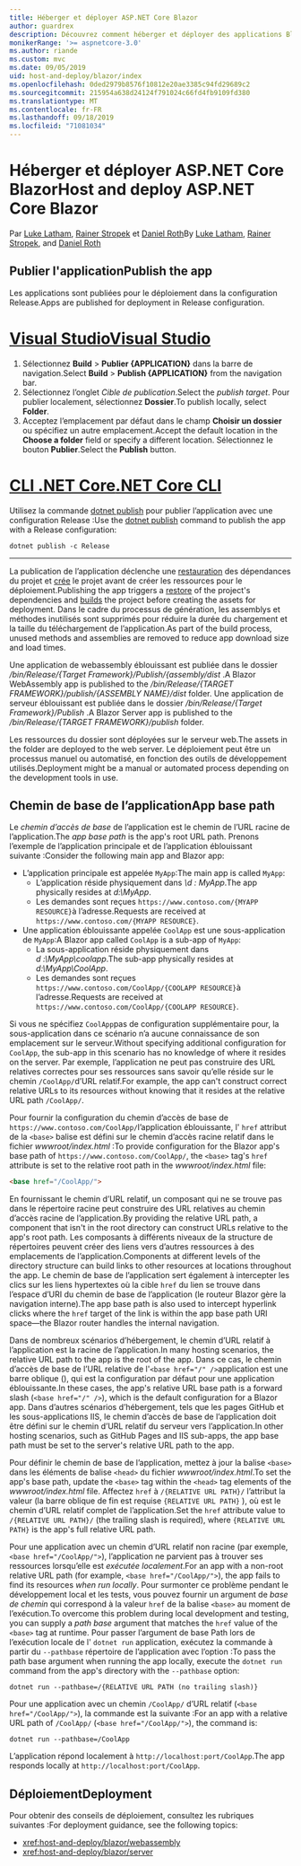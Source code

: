 ```yaml
---
title: Héberger et déployer ASP.NET Core Blazor
author: guardrex
description: Découvrez comment héberger et déployer des applications Blazor.
monikerRange: '>= aspnetcore-3.0'
ms.author: riande
ms.custom: mvc
ms.date: 09/05/2019
uid: host-and-deploy/blazor/index
ms.openlocfilehash: 0ded2979b8576f10812e20ae3385c94fd29689c2
ms.sourcegitcommit: 215954a638d24124f791024c66fd4fb9109fd380
ms.translationtype: MT
ms.contentlocale: fr-FR
ms.lasthandoff: 09/18/2019
ms.locfileid: "71081034"
---
```

# <a name="host-and-deploy-aspnet-core-blazor"></a><span data-ttu-id="33504-103">Héberger et déployer ASP.NET Core Blazor</span><span class="sxs-lookup"><span data-stu-id="33504-103">Host and deploy ASP.NET Core Blazor</span></span>

<span data-ttu-id="33504-104">Par [Luke Latham](https://github.com/guardrex), [Rainer Stropek](https://www.timecockpit.com) et [Daniel Roth](https://github.com/danroth27)</span><span class="sxs-lookup"><span data-stu-id="33504-104">By [Luke Latham](https://github.com/guardrex), [Rainer Stropek](https://www.timecockpit.com), and [Daniel Roth](https://github.com/danroth27)</span></span>

## <a name="publish-the-app"></a><span data-ttu-id="33504-105">Publier l'application</span><span class="sxs-lookup"><span data-stu-id="33504-105">Publish the app</span></span>

<span data-ttu-id="33504-106">Les applications sont publiées pour le déploiement dans la configuration Release.</span><span class="sxs-lookup"><span data-stu-id="33504-106">Apps are published for deployment in Release configuration.</span></span>

# <a name="visual-studiotabvisual-studio"></a>[<span data-ttu-id="33504-107">Visual Studio</span><span class="sxs-lookup"><span data-stu-id="33504-107">Visual Studio</span></span>](#tab/visual-studio)

1. <span data-ttu-id="33504-108">Sélectionnez **Build** > **Publier {APPLICATION}** dans la barre de navigation.</span><span class="sxs-lookup"><span data-stu-id="33504-108">Select **Build** > **Publish {APPLICATION}** from the navigation bar.</span></span>
1. <span data-ttu-id="33504-109">Sélectionnez l’onglet *Cible de publication*.</span><span class="sxs-lookup"><span data-stu-id="33504-109">Select the *publish target*.</span></span> <span data-ttu-id="33504-110">Pour publier localement, sélectionnez **Dossier**.</span><span class="sxs-lookup"><span data-stu-id="33504-110">To publish locally, select **Folder**.</span></span>
1. <span data-ttu-id="33504-111">Acceptez l’emplacement par défaut dans le champ **Choisir un dossier** ou spécifiez un autre emplacement.</span><span class="sxs-lookup"><span data-stu-id="33504-111">Accept the default location in the **Choose a folder** field or specify a different location.</span></span> <span data-ttu-id="33504-112">Sélectionnez le bouton **Publier**.</span><span class="sxs-lookup"><span data-stu-id="33504-112">Select the **Publish** button.</span></span>

# <a name="net-core-clitabnetcore-cli"></a>[<span data-ttu-id="33504-113">CLI .NET Core</span><span class="sxs-lookup"><span data-stu-id="33504-113">.NET Core CLI</span></span>](#tab/netcore-cli)

<span data-ttu-id="33504-114">Utilisez la commande [dotnet publish](/dotnet/core/tools/dotnet-publish) pour publier l’application avec une configuration Release :</span><span class="sxs-lookup"><span data-stu-id="33504-114">Use the [dotnet publish](/dotnet/core/tools/dotnet-publish) command to publish the app with a Release configuration:</span></span>

```dotnetcli
dotnet publish -c Release
```

---

<span data-ttu-id="33504-115">La publication de l’application déclenche une [restauration](/dotnet/core/tools/dotnet-restore) des dépendances du projet et [crée](/dotnet/core/tools/dotnet-build) le projet avant de créer les ressources pour le déploiement.</span><span class="sxs-lookup"><span data-stu-id="33504-115">Publishing the app triggers a [restore](/dotnet/core/tools/dotnet-restore) of the project's dependencies and [builds](/dotnet/core/tools/dotnet-build) the project before creating the assets for deployment.</span></span> <span data-ttu-id="33504-116">Dans le cadre du processus de génération, les assemblys et méthodes inutilisés sont supprimés pour réduire la durée du chargement et la taille du téléchargement de l’application.</span><span class="sxs-lookup"><span data-stu-id="33504-116">As part of the build process, unused methods and assemblies are removed to reduce app download size and load times.</span></span>

<span data-ttu-id="33504-117">Une application de webassembly éblouissant est publiée dans le dossier */bin/Release/{Target Framework}/Publish/{assembly/dist* .</span><span class="sxs-lookup"><span data-stu-id="33504-117">A Blazor WebAssembly app is published to the */bin/Release/{TARGET FRAMEWORK}/publish/{ASSEMBLY NAME}/dist* folder.</span></span> <span data-ttu-id="33504-118">Une application de serveur éblouissant est publiée dans le dossier */bin/Release/{Target Framework}/Publish* .</span><span class="sxs-lookup"><span data-stu-id="33504-118">A Blazor Server app is published to the */bin/Release/{TARGET FRAMEWORK}/publish* folder.</span></span>

<span data-ttu-id="33504-119">Les ressources du dossier sont déployées sur le serveur web.</span><span class="sxs-lookup"><span data-stu-id="33504-119">The assets in the folder are deployed to the web server.</span></span> <span data-ttu-id="33504-120">Le déploiement peut être un processus manuel ou automatisé, en fonction des outils de développement utilisés.</span><span class="sxs-lookup"><span data-stu-id="33504-120">Deployment might be a manual or automated process depending on the development tools in use.</span></span>

## <a name="app-base-path"></a><span data-ttu-id="33504-121">Chemin de base de l’application</span><span class="sxs-lookup"><span data-stu-id="33504-121">App base path</span></span>

<span data-ttu-id="33504-122">Le *chemin d’accès de base* de l’application est le chemin de l’URL racine de l’application.</span><span class="sxs-lookup"><span data-stu-id="33504-122">The *app base path* is the app's root URL path.</span></span> <span data-ttu-id="33504-123">Prenons l’exemple de l’application principale et de l’application éblouissant suivante :</span><span class="sxs-lookup"><span data-stu-id="33504-123">Consider the following main app and Blazor app:</span></span>

* <span data-ttu-id="33504-124">L’application principale est appelée `MyApp`:</span><span class="sxs-lookup"><span data-stu-id="33504-124">The main app is called `MyApp`:</span></span>
  * <span data-ttu-id="33504-125">L’application réside physiquement dans *\\d : MyApp*.</span><span class="sxs-lookup"><span data-stu-id="33504-125">The app physically resides at *d:\\MyApp*.</span></span>
  * <span data-ttu-id="33504-126">Les demandes sont reçues `https://www.contoso.com/{MYAPP RESOURCE}`à l’adresse.</span><span class="sxs-lookup"><span data-stu-id="33504-126">Requests are received at `https://www.contoso.com/{MYAPP RESOURCE}`.</span></span>
* <span data-ttu-id="33504-127">Une application éblouissante appelée `CoolApp` est une sous-application de `MyApp`:</span><span class="sxs-lookup"><span data-stu-id="33504-127">A Blazor app called `CoolApp` is a sub-app of `MyApp`:</span></span>
  * <span data-ttu-id="33504-128">La sous-application réside physiquement dans *d :\\MyApp\\coolapp*.</span><span class="sxs-lookup"><span data-stu-id="33504-128">The sub-app physically resides at *d:\\MyApp\\CoolApp*.</span></span>
  * <span data-ttu-id="33504-129">Les demandes sont reçues `https://www.contoso.com/CoolApp/{COOLAPP RESOURCE}`à l’adresse.</span><span class="sxs-lookup"><span data-stu-id="33504-129">Requests are received at `https://www.contoso.com/CoolApp/{COOLAPP RESOURCE}`.</span></span>

<span data-ttu-id="33504-130">Si vous ne spécifiez `CoolApp`pas de configuration supplémentaire pour, la sous-application dans ce scénario n’a aucune connaissance de son emplacement sur le serveur.</span><span class="sxs-lookup"><span data-stu-id="33504-130">Without specifying additional configuration for `CoolApp`, the sub-app in this scenario has no knowledge of where it resides on the server.</span></span> <span data-ttu-id="33504-131">Par exemple, l’application ne peut pas construire des URL relatives correctes pour ses ressources sans savoir qu’elle réside sur le chemin `/CoolApp/`d’URL relatif.</span><span class="sxs-lookup"><span data-stu-id="33504-131">For example, the app can't construct correct relative URLs to its resources without knowing that it resides at the relative URL path `/CoolApp/`.</span></span>

<span data-ttu-id="33504-132">Pour fournir la configuration du chemin d’accès de base de `https://www.contoso.com/CoolApp/`l’application éblouissante, l' `href` attribut de la `<base>` balise est défini sur le chemin d’accès racine relatif dans le fichier *wwwroot/index.html* :</span><span class="sxs-lookup"><span data-stu-id="33504-132">To provide configuration for the Blazor app's base path of `https://www.contoso.com/CoolApp/`, the `<base>` tag's `href` attribute is set to the relative root path in the *wwwroot/index.html* file:</span></span>

```html
<base href="/CoolApp/">
```

<span data-ttu-id="33504-133">En fournissant le chemin d’URL relatif, un composant qui ne se trouve pas dans le répertoire racine peut construire des URL relatives au chemin d’accès racine de l’application.</span><span class="sxs-lookup"><span data-stu-id="33504-133">By providing the relative URL path, a component that isn't in the root directory can construct URLs relative to the app's root path.</span></span> <span data-ttu-id="33504-134">Les composants à différents niveaux de la structure de répertoires peuvent créer des liens vers d’autres ressources à des emplacements de l’application.</span><span class="sxs-lookup"><span data-stu-id="33504-134">Components at different levels of the directory structure can build links to other resources at locations throughout the app.</span></span> <span data-ttu-id="33504-135">Le chemin de base de l’application sert également à intercepter les clics sur les liens hypertextes où la cible `href` du lien se trouve dans l’espace d’URI du chemin de base de l’application (le routeur Blazor gère la navigation interne).</span><span class="sxs-lookup"><span data-stu-id="33504-135">The app base path is also used to intercept hyperlink clicks where the `href` target of the link is within the app base path URI space&mdash;the Blazor router handles the internal navigation.</span></span>

<span data-ttu-id="33504-136">Dans de nombreux scénarios d’hébergement, le chemin d’URL relatif à l’application est la racine de l’application.</span><span class="sxs-lookup"><span data-stu-id="33504-136">In many hosting scenarios, the relative URL path to the app is the root of the app.</span></span> <span data-ttu-id="33504-137">Dans ce cas, le chemin d’accès de base de l’URL relative de l'`<base href="/" />`application est une barre oblique (), qui est la configuration par défaut pour une application éblouissante.</span><span class="sxs-lookup"><span data-stu-id="33504-137">In these cases, the app's relative URL base path is a forward slash (`<base href="/" />`), which is the default configuration for a Blazor app.</span></span> <span data-ttu-id="33504-138">Dans d’autres scénarios d’hébergement, tels que les pages GitHub et les sous-applications IIS, le chemin d’accès de base de l’application doit être défini sur le chemin d’URL relatif du serveur vers l’application.</span><span class="sxs-lookup"><span data-stu-id="33504-138">In other hosting scenarios, such as GitHub Pages and IIS sub-apps, the app base path must be set to the server's relative URL path to the app.</span></span>

<span data-ttu-id="33504-139">Pour définir le chemin de base de l’application, mettez à jour la balise `<base>` dans les éléments de balise `<head>` du fichier *wwwroot/index.html*.</span><span class="sxs-lookup"><span data-stu-id="33504-139">To set the app's base path, update the `<base>` tag within the `<head>` tag elements of the *wwwroot/index.html* file.</span></span> <span data-ttu-id="33504-140">Affectez `href` à `/{RELATIVE URL PATH}/` l’attribut la valeur (la barre oblique de fin est requise `{RELATIVE URL PATH}` ), où est le chemin d’URL relatif complet de l’application.</span><span class="sxs-lookup"><span data-stu-id="33504-140">Set the `href` attribute value to `/{RELATIVE URL PATH}/` (the trailing slash is required), where `{RELATIVE URL PATH}` is the app's full relative URL path.</span></span>

<span data-ttu-id="33504-141">Pour une application avec un chemin d’URL relatif non racine (par exemple, `<base href="/CoolApp/">`), l’application ne parvient pas à trouver ses ressources lorsqu’elle est *exécutée localement*.</span><span class="sxs-lookup"><span data-stu-id="33504-141">For an app with a non-root relative URL path (for example, `<base href="/CoolApp/">`), the app fails to find its resources *when run locally*.</span></span> <span data-ttu-id="33504-142">Pour surmonter ce problème pendant le développement local et les tests, vous pouvez fournir un argument de *base de chemin* qui correspond à la valeur `href` de la balise `<base>` au moment de l’exécution.</span><span class="sxs-lookup"><span data-stu-id="33504-142">To overcome this problem during local development and testing, you can supply a *path base* argument that matches the `href` value of the `<base>` tag at runtime.</span></span> <span data-ttu-id="33504-143">Pour passer l’argument de base Path lors de l’exécution locale de l' `dotnet run` application, exécutez la commande à partir du `--pathbase` répertoire de l’application avec l’option :</span><span class="sxs-lookup"><span data-stu-id="33504-143">To pass the path base argument when running the app locally, execute the `dotnet run` command from the app's directory with the `--pathbase` option:</span></span>

```dotnetcli
dotnet run --pathbase=/{RELATIVE URL PATH (no trailing slash)}
```

<span data-ttu-id="33504-144">Pour une application avec un chemin `/CoolApp/` d’URL relatif (`<base href="/CoolApp/">`), la commande est la suivante :</span><span class="sxs-lookup"><span data-stu-id="33504-144">For an app with a relative URL path of `/CoolApp/` (`<base href="/CoolApp/">`), the command is:</span></span>

```dotnetcli
dotnet run --pathbase=/CoolApp
```

<span data-ttu-id="33504-145">L’application répond localement à `http://localhost:port/CoolApp`.</span><span class="sxs-lookup"><span data-stu-id="33504-145">The app responds locally at `http://localhost:port/CoolApp`.</span></span>

## <a name="deployment"></a><span data-ttu-id="33504-146">Déploiement</span><span class="sxs-lookup"><span data-stu-id="33504-146">Deployment</span></span>

<span data-ttu-id="33504-147">Pour obtenir des conseils de déploiement, consultez les rubriques suivantes :</span><span class="sxs-lookup"><span data-stu-id="33504-147">For deployment guidance, see the following topics:</span></span>

* <xref:host-and-deploy/blazor/webassembly>
* <xref:host-and-deploy/blazor/server>
